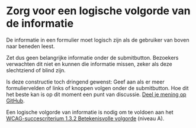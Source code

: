 <!-- @license CC0-1.0 -->

# Zorg voor een logische volgorde van de informatie

De informatie in een formulier moet logisch zijn als de gebruiker van boven naar beneden leest.

Zet dus geen belangrijke informatie onder de submitbutton. Bezoekers verwachten dit niet en kunnen die informatie missen, zeker als deze slechtziend of blind zijn.

Is deze constructie toch dringend gewenst: Geef aan als er meer formuliervelden of links of knoppen volgen onder de submitbutton. Hoe dit het beste kan is op dit moment een punt van discussie. [Deel je mening op GitHub](https://github.com/nl-design-system/documentatie/discussions/473).

Een logische volgorde van informatie is nodig om te voldoen aan het [WCAG-succescriterium 1.3.2 Betekenisvolle volgorde](/wcag/1.3.2) (niveau A).
